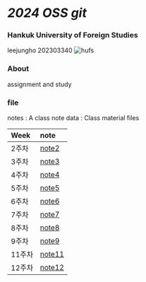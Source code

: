 # _*2024 OSS git*_


### Hankuk University of Foreign Studies
leejungho 202303340
![hufs](https://www.google.com/url?sa=i&url=https%3A%2F%2Fnamu.wiki%2Fw%2F%25ED%2595%259C%25EA%25B5%25AD%25EC%2599%25B8%25EA%25B5%25AD%25EC%2596%25B4%25EB%258C%2580%25ED%2595%2599%25EA%25B5%2590%2F%25EA%25B8%2580%25EB%25A1%259C%25EB%25B2%258C%25EC%25BA%25A0%25ED%258D%25BC%25EC%258A%25A4&psig=AOvVaw12XeiEpgvEI5NYwNwwWIkH&ust=1716724155460000&source=images&cd=vfe&opi=89978449&ved=0CBIQjRxqFwoTCPilg__dqIYDFQAAAAAdAAAAABAD)

### About 
assignment and study

### file
notes : A class note
data : Class material files

| Week | note |
|:---|:---|
|2주차|[note2](notes/w2.md)|
|3주차|[note3](notes/w3.md)|
|4주차|[note4](notes/w4.md)|
|5주차|[note5](notes/w5.md)|
|6주차|[note6](notes/w6.md)|
|7주차|[note7](notes/w7.md)|
|8주차|[note8](notes/w8.md)|
|9주차|[note9](notes/w9.md)|
|11주차|[note11](notes/w11.md)|
|12주차|[note12](notes/w12.md)|
